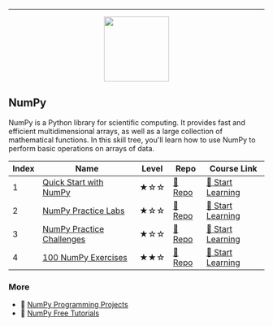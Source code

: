 
---

<div align="center">
<img width="128px" src="https://file.labex.io/path/gdqX0QgXsYjL.png">
</div>

## NumPy

NumPy is a Python library for scientific computing. It provides fast and efficient multidimensional arrays, as well as a large collection of mathematical functions. In this skill tree, you'll learn how to use NumPy to perform basic operations on arrays of data.

|   Index | Name                                                    | Level   | Repo                                                              | Course Link                                                            |
|---------|---------------------------------------------------------|---------|-------------------------------------------------------------------|------------------------------------------------------------------------|
|       1 | [Quick Start with NumPy](#quick-start-with-numpy)       | ★☆☆     | [🔗 Repo](https://github.com/labex-labs/quick-start-with-numpy)    | [🚀 Start Learning](https://labex.io/courses/quick-start-with-numpy)    |
|       2 | [NumPy Practice Labs](#numpy-practice-labs)             | ★☆☆     | [🔗 Repo](https://github.com/labex-labs/numpy-practice-labs)       | [🚀 Start Learning](https://labex.io/courses/numpy-practice-labs)       |
|       3 | [NumPy Practice Challenges](#numpy-practice-challenges) | ★☆☆     | [🔗 Repo](https://github.com/labex-labs/numpy-practice-challenges) | [🚀 Start Learning](https://labex.io/courses/numpy-practice-challenges) |
|       4 | [100 NumPy Exercises](#100-numpy-exercises)             | ★★☆     | [🔗 Repo](https://github.com/labex-labs/100-numpy-exercises)       | [🚀 Start Learning](https://labex.io/courses/100-numpy-exercises)       |

### More

- 🔗 [NumPy Programming Projects](https://github.com/labex-labs/awesome-programming-projects?tab=readme-ov-file#numpy)
- 🔗 [NumPy Free Tutorials](https://github.com/labex-labs/numpy-free-tutorials)

